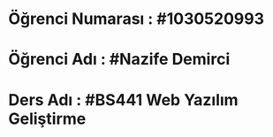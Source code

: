 # Öğrenci Numarası : #1030520993
# Öğrenci Adı : #Nazife Demirci
# Ders Adı : #BS441 Web Yazılım Geliştirme
